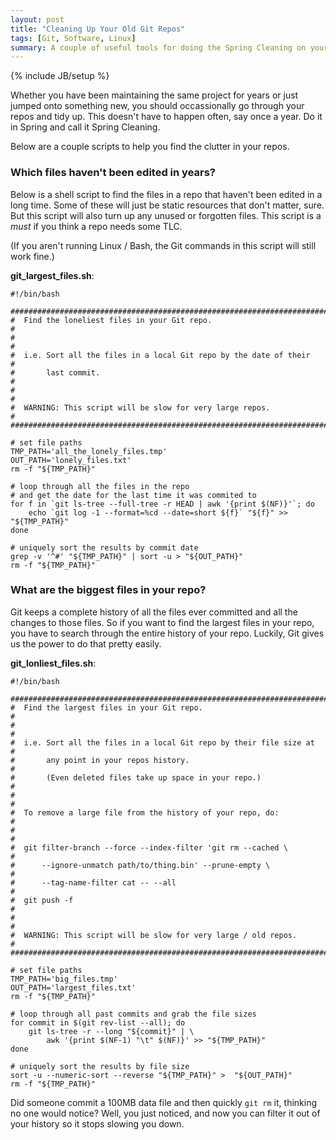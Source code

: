 ```yaml
---
layout: post
title: "Cleaning Up Your Old Git Repos"
tags: [Git, Software, Linux]
summary: A couple of useful tools for doing the Spring Cleaning on your old Git repos.
---
```

{% include JB/setup %}

Whether you have been maintaining the same project for years or just jumped onto something new, you should occassionally go through your repos and tidy up. This doesn't have to happen often, say once a year. Do it in Spring and call it Spring Cleaning.

Below are a couple scripts to help you find the clutter in your repos.


### Which files haven't been edited in years?

Below is a shell script to find the files in a repo that haven't been edited in a long time. Some of these will just be static resources that don't matter, sure. But this script will also turn up any unused or forgotten files. This script is a *must* if you think a repo needs some TLC.

(If you aren't running Linux / Bash, the Git commands in this script will still work fine.)

**git_largest_files.sh**:

```shell
#!/bin/bash

########################################################################
#  Find the loneliest files in your Git repo.                          #
#                                                                      #
#  i.e. Sort all the files in a local Git repo by the date of their    #
#       last commit.                                                   #
#                                                                      #
#  WARNING: This script will be slow for very large repos.             #
########################################################################

# set file paths
TMP_PATH='all_the_lonely_files.tmp'
OUT_PATH='lonely_files.txt'
rm -f "${TMP_PATH}"

# loop through all the files in the repo
# and get the date for the last time it was commited to
for f in `git ls-tree --full-tree -r HEAD | awk '{print $(NF)}'`; do
	echo `git log -1 --format=%cd --date=short ${f}` "${f}" >> "${TMP_PATH}"
done

# uniquely sort the results by commit date
grep -v '^#' "${TMP_PATH}" | sort -u > "${OUT_PATH}"
rm -f "${TMP_PATH}"
```


### What are the biggest files in your repo?

Git keeps a complete history of all the files ever committed and all the changes to those files. So if you want to find the largest files in your repo, you have to search through the entire history of your repo. Luckily, Git gives us the power to do that pretty easily.

**git_lonliest_files.sh**:

```shell
#!/bin/bash

########################################################################
#  Find the largest files in your Git repo.                            #
#                                                                      #
#  i.e. Sort all the files in a local Git repo by their file size at   #
#       any point in your repos history.                               #
#       (Even deleted files take up space in your repo.)               #
#                                                                      #
#  To remove a large file from the history of your repo, do:           #
#                                                                      #
#  git filter-branch --force --index-filter 'git rm --cached \         #
#      --ignore-unmatch path/to/thing.bin' --prune-empty \             #
#      --tag-name-filter cat -- --all                                  #
#  git push -f                                                         #
#                                                                      #
#  WARNING: This script will be slow for very large / old repos.       #
########################################################################

# set file paths
TMP_PATH='big_files.tmp'
OUT_PATH='largest_files.txt'
rm -f "${TMP_PATH}"

# loop through all past commits and grab the file sizes
for commit in $(git rev-list --all); do
	git ls-tree -r --long "${commit}" | \
		awk '{print $(NF-1) "\t" $(NF)}' >> "${TMP_PATH}"
done

# uniquely sort the results by file size
sort -u --numeric-sort --reverse "${TMP_PATH}" >  "${OUT_PATH}"
rm -f "${TMP_PATH}"

```

Did someone commit a 100MB data file and then quickly `git rm` it, thinking no one would notice? Well, you just noticed, and now you can filter it out of your history so it stops slowing you down.
